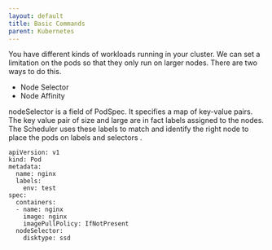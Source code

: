 ```yaml
---
layout: default
title: Basic Commands
parent: Kubernetes
---
```


You have different kinds of workloads running in your cluster.
We can set a limitation on the pods so that they only run on larger nodes.
There are two ways to do this.
 - Node Selector
 - Node Affinity

nodeSelector is a field of PodSpec. It specifies a map of key-value pairs.
The key value pair of size and large are in fact labels assigned to the nodes. The Scheduler uses these
labels to match and identify the right node to place the pods on labels and selectors .

```
apiVersion: v1
kind: Pod
metadata:
  name: nginx
  labels:
    env: test
spec:
  containers:
  - name: nginx
    image: nginx
    imagePullPolicy: IfNotPresent
  nodeSelector:
    disktype: ssd




```